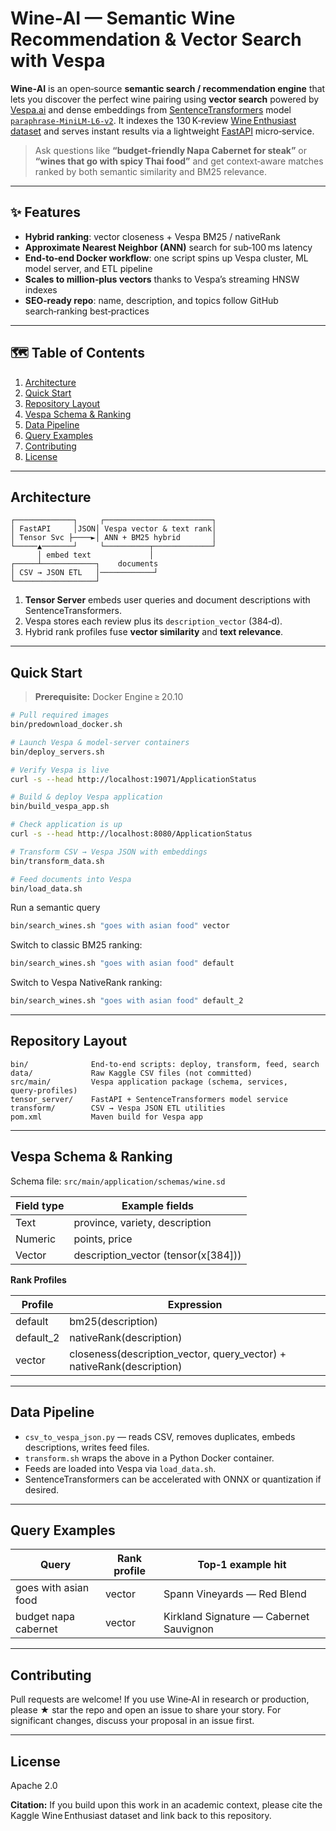 # Wine‑AI — Semantic Wine Recommendation & Vector Search with Vespa

**Wine‑AI** is an open‑source **semantic search / recommendation engine** that lets you discover the perfect wine pairing using **vector search** powered by [Vespa.ai](https://vespa.ai/) and dense embeddings from [SentenceTransformers](https://www.sbert.net/docs/sentence_transformer/pretrained_models.html) model [`paraphrase‑MiniLM‑L6‑v2`](https://www.sbert.net/docs/sentence_transformer/pretrained_models.html).
It indexes the 130 K‑review [Wine Enthusiast dataset](https://www.kaggle.com/datasets/zynicide/wine-reviews) and serves instant results via a lightweight [FastAPI](https://fastapi.tiangolo.com/) micro‑service.

> Ask questions like **“budget‑friendly Napa Cabernet for steak”** or **“wines that go with spicy Thai food”** and get context‑aware matches ranked by both semantic similarity and BM25 relevance.

---

## ✨ Features

* **Hybrid ranking**: vector closeness + Vespa BM25 / nativeRank
* **Approximate Nearest Neighbor (ANN)** search for sub‑100 ms latency
* **End‑to‑end Docker workflow**: one script spins up Vespa cluster, ML model server, and ETL pipeline
* **Scales to million‑plus vectors** thanks to Vespa’s streaming HNSW indexes
* **SEO‑ready repo**: name, description, and topics follow GitHub search‑ranking best‑practices

---

## 🗺️ Table of Contents

1. [Architecture](#architecture)
2. [Quick Start](#quick-start)
3. [Repository Layout](#repository-layout)
4. [Vespa Schema & Ranking](#vespa-schema--ranking)
5. [Data Pipeline](#data-pipeline)
6. [Query Examples](#query-examples)
7. [Contributing](#contributing)
8. [License](#license)

---

## Architecture<a id="architecture"></a>

```
┌─────────────┐     ┌────────────────────────┐
│ FastAPI     │JSON│ Vespa vector & text rank│
│ Tensor Svc ├────►│ ANN + BM25 hybrid       │
└─────▲───────┘     └──────────┬─────────────┘
      │ embed text             │
┌─────┴────────────┐    documents
│ CSV → JSON ETL   │────────────┘
└──────────────────┘
```

1. **Tensor Server** embeds user queries and document descriptions with SentenceTransformers.
2. Vespa stores each review plus its `description_vector` (384‑d).
3. Hybrid rank profiles fuse **vector similarity** and **text relevance**.

---

## Quick Start<a id="quick-start"></a>

> **Prerequisite:** Docker Engine ≥ 20.10

```bash
# Pull required images
bin/predownload_docker.sh

# Launch Vespa & model‑server containers
bin/deploy_servers.sh

# Verify Vespa is live
curl -s --head http://localhost:19071/ApplicationStatus

# Build & deploy Vespa application
bin/build_vespa_app.sh

# Check application is up
curl -s --head http://localhost:8080/ApplicationStatus

# Transform CSV → Vespa JSON with embeddings
bin/transform_data.sh

# Feed documents into Vespa
bin/load_data.sh
```

Run a semantic query

```bash
bin/search_wines.sh "goes with asian food" vector
```

Switch to classic BM25 ranking:

```bash
bin/search_wines.sh "goes with asian food" default
```

Switch to Vespa NativeRank ranking:

```bash
bin/search_wines.sh "goes with asian food" default_2
```

---

## Repository Layout<a id="repository-layout"></a>

```
bin/              End‑to‑end scripts: deploy, transform, feed, search
data/             Raw Kaggle CSV files (not committed)
src/main/         Vespa application package (schema, services, query‑profiles)
tensor_server/    FastAPI + SentenceTransformers model service
transform/        CSV → Vespa JSON ETL utilities
pom.xml           Maven build for Vespa app
```

---

## Vespa Schema & Ranking<a id="vespa-schema--ranking"></a>

Schema file: `src/main/application/schemas/wine.sd`

| Field type | Example fields                               |
| ---------- | -------------------------------------------- |
| Text       | province, variety, description               |
| Numeric    | points, price                                |
| Vector     | description\_vector (tensor<float>(x\[384])) |

**Rank Profiles**

| Profile    | Expression                                                              |
| ---------- | ----------------------------------------------------------------------- |
| default    | bm25(description)                                                       |
| default\_2 | nativeRank(description)                                                 |
| vector     | closeness(description\_vector, query\_vector) + nativeRank(description) |

---

## Data Pipeline<a id="data-pipeline"></a>

* `csv_to_vespa_json.py` — reads CSV, removes duplicates, embeds descriptions, writes feed files.
* `transform.sh` wraps the above in a Python Docker container.
* Feeds are loaded into Vespa via `load_data.sh`.
* SentenceTransformers can be accelerated with ONNX or quantization if desired.

---

## Query Examples<a id="query-examples"></a>

| Query                | Rank profile | Top‑1 example hit                       |
| -------------------- | ------------ | --------------------------------------- |
| goes with asian food | vector       | Spann Vineyards — Red Blend             |
| budget napa cabernet | vector       | Kirkland Signature — Cabernet Sauvignon |

---

## Contributing<a id="contributing"></a>

Pull requests are welcome! If you use Wine‑AI in research or production, please ★ star the repo and open an issue to share your story. For significant changes, discuss your proposal in an issue first.

---

## License<a id="license"></a>

Apache 2.0

**Citation:** If you build upon this work in an academic context, please cite the Kaggle Wine Enthusiast dataset and link back to this repository.

<!-- GitHub Topics (add in repo settings for better discoverability): vespa, vector-search, semantic-search, sentence-transformers, wine, recommendation-system, information-retrieval, fastapi, approximate-nearest-neighbors, machine-learning -->
